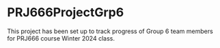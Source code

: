 # PRJ666ProjectGrp6
This project has been set up to track progress of Group 6 team members for PRJ666 course Winter 2024 class.

